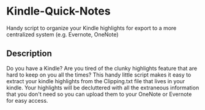 # Kindle-Quick-Notes
Handy script to organize your Kindle highlights for export to a more centralized system (e.g. Evernote, OneNote)


## Description
Do you have a Kindle? Are you tired of the clunky highlights feature that are hard to keep on you all the times? This handy little script makes it easy to extract your kindle highlights from the Clipping.txt file that lives in your kindle. Your highlights will be decluttered with all the extraneous information that you don't need so you can upload them to your OneNote or Evernote for easy access.
